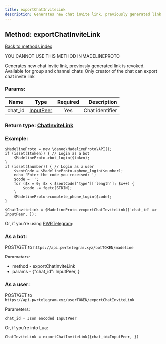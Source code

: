 ```yaml
---
title: exportChatInviteLink
description: Generates new chat invite link, previously generated link is revoked. Available for group and channel chats. Only creator of the chat can export chat invite link
---
```

## Method: exportChatInviteLink  
[Back to methods index](index.md)


YOU CANNOT USE THIS METHOD IN MADELINEPROTO


Generates new chat invite link, previously generated link is revoked. Available for group and channel chats. Only creator of the chat can export chat invite link

### Params:

| Name     |    Type       | Required | Description |
|----------|:-------------:|:--------:|------------:|
|chat\_id|[InputPeer](../types/InputPeer.md) | Yes|Chat identifier|


### Return type: [ChatInviteLink](../types/ChatInviteLink.md)

### Example:


```
$MadelineProto = new \danog\MadelineProto\API();
if (isset($token)) { // Login as a bot
    $MadelineProto->bot_login($token);
}
if (isset($number)) { // Login as a user
    $sentCode = $MadelineProto->phone_login($number);
    echo 'Enter the code you received: ';
    $code = '';
    for ($x = 0; $x < $sentCode['type']['length']; $x++) {
        $code .= fgetc(STDIN);
    }
    $MadelineProto->complete_phone_login($code);
}

$ChatInviteLink = $MadelineProto->exportChatInviteLink(['chat_id' => InputPeer, ]);
```

Or, if you're using [PWRTelegram](https://pwrtelegram.xyz):

### As a bot:

POST/GET to `https://api.pwrtelegram.xyz/botTOKEN/madeline`

Parameters:

* method - exportChatInviteLink
* params - {"chat_id": InputPeer, }



### As a user:

POST/GET to `https://api.pwrtelegram.xyz/userTOKEN/exportChatInviteLink`

Parameters:

```
chat_id - Json encoded InputPeer

```

Or, if you're into Lua:

```
ChatInviteLink = exportChatInviteLink({chat_id=InputPeer, })
```

